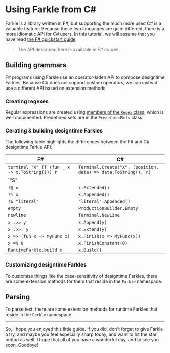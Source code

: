 # Using Farkle from C\#

Farkle is a library written in F#, but supporting the much more used C# is a valuable feature. Because these two languages are quite different, there is a more idiomatic API for C# users. In this tutorial, we will assume that you have read [the F# quickstart guide][fsharp].

> The API described here is available in F# as well.

## Building grammars

F# programs using Farkle use an operator-laden API to compose designtime Farkles. Because C# does not support custom operators, we can instead use a different API based on extension methods.

### Creating regexes

Regular expressions are created using [members of the `Regex` class][regex], which is well documented. Predefined sets are in the `PredefinedSets` class.

### Cerating & building designtime Farkles

The following table highlights the differences between the F# and C# designtime Farkle API.

|F#|C#|
|--|--|
|`terminal "X" (T (fun _ x -> x.ToString())) r`|`Terminal.Create("X", (position, data) => data.ToString(), r)`|
|`"S" ||= [p1; p2]`|`Nonterminal.Create("S", p1, p2)`|
|`!@ x`|`x.Extended()`|
|`!% x`|`x.Appended()`|
|`!& "literal"`|`"literal".Appended()`|
|`empty`|`ProductionBuilder.Empty`|
|`newline`|`Terminal.NewLine`|
|`x .>> y`|`x.Append(y)`|
|`x .>>. y`|`x.Extend(y)`|
|`x => (fun x -> MyFunc x)`|`x.Finish(x => MyFunc(x))`
|`x =% 0`|`x.FinishConstant(0)`|
|`RuntimeFarkle.build x`|`x.Build()`|

### Customizing designtime Farkles

To customize things like the case-sensitivity of designtime Farkles, there are some extension methods for them that reside in the `Farkle` namespace.

## Parsing

To parse text, there are some extension methods for runtime Farkles that reside in the `Farkle` namespace.

---

So, I hope you enjoyed this little guide. If you did, don't forget to give Farkle a try, and maybe you feel especially sharp today, and want to hit the star button as well. I hope that all of you have a wonderful day, and to see you soon. Goodbye!

[fsharp]: quickstart.html
[regex]: reference/farkle-builder-regex.html
